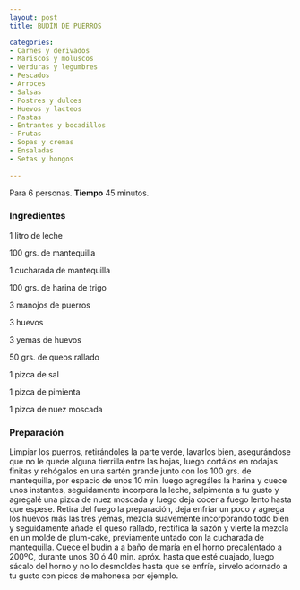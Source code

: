 ```yaml
---
layout: post
title: BUDÍN DE PUERROS

categories:
- Carnes y derivados
- Mariscos y moluscos
- Verduras y legumbres
- Pescados
- Arroces
- Salsas
- Postres y dulces
- Huevos y lacteos
- Pastas
- Entrantes y bocadillos
- Frutas
- Sopas y cremas
- Ensaladas
- Setas y hongos
 
---
```

Para 6 personas.
<b>Tiempo</b> 45 minutos.

<h3>Ingredientes</h3>
1 litro de leche

100 grs. de mantequilla

1 cucharada de mantequilla

100 grs. de harina de trigo

3 manojos de puerros

3 huevos

3 yemas de huevos

50 grs. de queos rallado

1 pizca de sal

1 pizca de pimienta

1 pizca de nuez moscada

<h3>Preparación</h3>
Limpiar los puerros, retirándoles la parte verde, lavarlos bien, asegurándose que no le quede alguna tierrilla entre las hojas, luego cortálos en rodajas finitas y rehógalos en una sartén grande junto con los 100 grs. de mantequilla, por espacio de unos 10 min. luego agregáles la harina y cuece unos instantes, seguidamente incorpora la leche, salpimenta a tu gusto y agregalé una pizca de nuez moscada y luego deja cocer a fuego lento hasta que espese. Retira del fuego la preparación, deja enfriar un poco y agrega los huevos más las tres yemas, mezcla suavemente incorporando todo bien y seguidamente añade el queso rallado, rectifica la sazón y vierte la mezcla en un molde de plum-cake, previamente untado con la cucharada de mantequilla. Cuece el budín a a baño de maría en el horno precalentado a 200&ordm;C, durante unos 30 ó 40 min. apróx. hasta que esté cuajado, luego sácalo del horno y no lo desmoldes hasta que se enfríe, sirvelo adornado a tu gusto con picos de mahonesa por ejemplo.

